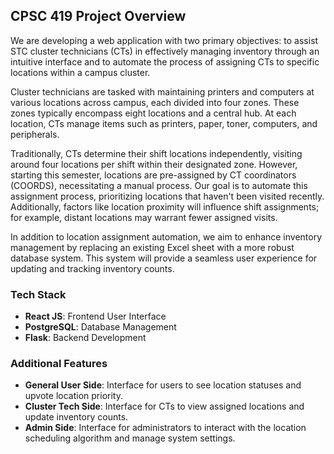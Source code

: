 ## CPSC 419 Project Overview

We are developing a web application with two primary objectives: to assist STC cluster technicians (CTs) in effectively managing inventory through an intuitive interface and to automate the process of assigning CTs to specific locations within a campus cluster. 

Cluster technicians are tasked with maintaining printers and computers at various locations across campus, each divided into four zones. These zones typically encompass eight locations and a central hub. At each location, CTs manage items such as printers, paper, toner, computers, and peripherals. 

Traditionally, CTs determine their shift locations independently, visiting around four locations per shift within their designated zone. However, starting this semester, locations are pre-assigned by CT coordinators (COORDS), necessitating a manual process. Our goal is to automate this assignment process, prioritizing locations that haven't been visited recently. Additionally, factors like location proximity will influence shift assignments; for example, distant locations may warrant fewer assigned visits.

In addition to location assignment automation, we aim to enhance inventory management by replacing an existing Excel sheet with a more robust database system. This system will provide a seamless user experience for updating and tracking inventory counts.

### Tech Stack
- **React JS**: Frontend User Interface
- **PostgreSQL**: Database Management
- **Flask**: Backend Development

### Additional Features
- **General User Side**: Interface for users to see location statuses and upvote location priority.
- **Cluster Tech Side**: Interface for CTs to view assigned locations and update inventory counts.
- **Admin Side**: Interface for administrators to interact with the location scheduling algorithm and manage system settings.
